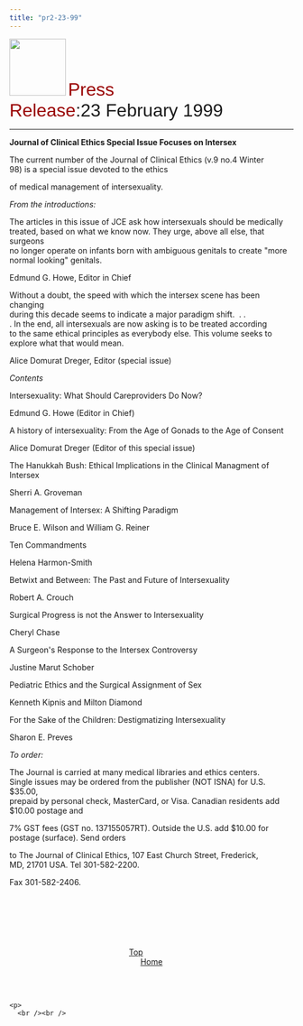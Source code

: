 ```yaml
---
title: "pr2-23-99"
---
```


  
<img SRC="/img/logo100.gif" height="101" width="100" /> <font face="Arial,Helvetica"><font size="+3"><font color="#990000">Press<br />Release</font>:23 February 1999</font></font><a NAME="top"></a>  


<hr WIDTH="100%" />

  
  
**Journal of Clinical Ethics Special Issue Focuses on Intersex**  


The current number of the Journal of Clinical Ethics (v.9 no.4 Winter  
98) is a special issue devoted to the ethics  
  
of medical management of intersexuality.  


_From the introductions:_  
  
The articles in this issue of JCE ask how intersexuals should be medically  
treated, based on what we know now. They urge, above all else, that surgeons  
no longer operate on infants born with ambiguous genitals to create "more  
normal looking" genitals.  
  
Edmund G. Howe, Editor in Chief  


Without a doubt, the speed with which the intersex scene has been changing  
during this decade seems to indicate a major paradigm shift.&nbsp; . .  
. In the end, all intersexuals are now asking is to be treated according  
to the same ethical principles as everybody else. This volume seeks to  
explore what that would mean.  
  
Alice Domurat Dreger, Editor (special issue)  


_Contents_  
  
Intersexuality: What Should Careproviders Do Now?  
  
Edmund G. Howe (Editor in Chief)  


A history of intersexuality: From the Age of Gonads to the Age of Consent  
  
Alice Domurat Dreger (Editor of this special issue)  


The Hanukkah Bush: Ethical Implications in the Clinical Managment of  
Intersex  
  
Sherri A. Groveman  


Management of Intersex: A Shifting Paradigm  
  
Bruce E. Wilson and William G. Reiner  


Ten Commandments  
  
Helena Harmon-Smith  


Betwixt and Between: The Past and Future of Intersexuality  
  
Robert A. Crouch  


Surgical Progress is not the Answer to Intersexuality  
  
Cheryl Chase  


A Surgeon's Response to the Intersex Controversy  
  
Justine Marut Schober  


Pediatric Ethics and the Surgical Assignment of Sex  
  
Kenneth Kipnis and Milton Diamond  


For the Sake of the Children: Destigmatizing Intersexuality  
  
Sharon E. Preves  


_To order:_  
  
The Journal is carried at many medical libraries and ethics centers.  
Single issues may be ordered from the publisher (NOT ISNA) for U.S. $35.00,  
prepaid by personal check, MasterCard, or Visa. Canadian residents add  
$10.00 postage and  
  
7% GST fees (GST no. 137155057RT). Outside the U.S. add $10.00 for  
postage (surface). Send orders  
  
to The Journal of Clinical Ethics, 107 East Church Street, Frederick,  
MD, 21701 USA. Tel 301-582-2200.  
  
Fax 301-582-2406.  
  
&nbsp;  
  
&nbsp;  
  
  
  
  


<center>
  <br />
  
  <p>
    <a href="#top">Top</a>&nbsp;&nbsp;&nbsp;&nbsp;&nbsp;&nbsp;&nbsp;&nbsp;&nbsp;&nbsp;&nbsp;&nbsp;&nbsp;&nbsp;<br /><a href="http://www.isna.org">Home</a></center><br /><br />
    
    <p>
      <br /><br />